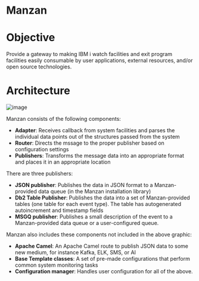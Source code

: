 # Manzan

# Objective

Provide a gateway to making IBM i watch facilities and exit program facilities easily consumable by user applications, external resources, and/or open source technologies. 

# Architecture

![image](https://user-images.githubusercontent.com/17914061/175090455-101146e5-af3b-4681-8887-fbd308a1ec30.png)

Manzan consists of the following components:
- **Adapter**: Receives callback from system facilities and parses the individual data points out of the structures passed from the system
- **Router**: Directs the mssage to the proper publisher based on configuration settings
- **Publishers**: Transforms the message data into an appropriate format and places it in an appropriate location

There are three publishers:
- **JSON publisher**: Publishes the data in JSON format to a Manzan-provided data queue (in the Manzan installation library)
- **Db2 Table Publisher**: Publishes the data into a set of Manzan-provided tables (one table for each event type). The table has autogenerated autoincrement and timestamp fields
- **MSGQ publisher**: Publishes a small description of the event to a Manzan-provided data queue or a user-configured queue.

Manzan also includes these components not included in the above graphic:
- **Apache Camel**: An Apache Camel route to publish JSON data to some new medium, for instance Kafka, ELK, SMS, or AI
- **Base Template classes**: A set of pre-made configurations that perform common system monitoring tasks
- **Configuration manager**: Handles user configuration for all of the above. 
